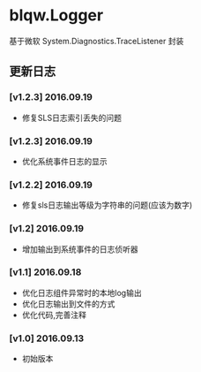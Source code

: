 # blqw.Logger
基于微软 System.Diagnostics.TraceListener 封装
## 更新日志
### [v1.2.3] 2016.09.19
* 修复SLS日志索引丢失的问题

### [v1.2.3] 2016.09.19
* 优化系统事件日志的显示

### [v1.2.2] 2016.09.19
* 修复sls日志输出等级为字符串的问题(应该为数字)

### [v1.2] 2016.09.19
* 增加输出到系统事件的日志侦听器

### [v1.1] 2016.09.18
* 优化日志组件异常时的本地log输出
* 优化日志输出到文件的方式
* 优化代码,完善注释

### [v1.0] 2016.09.13
* 初始版本